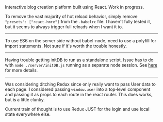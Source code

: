 Interactive blog creation platform built using React. Work in progress.

To remove the vast majority of hot reload behavior, simply remove `"presets": ["react-hmre"]` from the `.babelrc` file. I haven't fully tested it, but it seems to always trigger full reloads when I want it to.

***

To use ES6 on the server side without babel-node, need to use a polyfill for import statements. Not sure if it's worth the trouble honestly.

***

Having trouble getting initDB to run as a standalone script. Issue has to do with `node ./server/initDB.js` running as a separate node session. See [here](http://stackoverflow.com/a/10083152/2472351) for more details.

***

Was considering ditching Redux since only really want to pass User data to each page. I considered passing `window.user` into a top-level component and passing it as props to each route in the react router. This does works, but is a little clunky.

Current train of thought is to use Redux JUST for the login and use local state everywhere else.